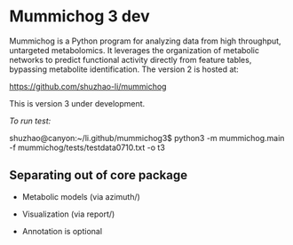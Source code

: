Mummichog 3 dev
===============

Mummichog is a Python program for analyzing data from high throughput, untargeted metabolomics.
It leverages the organization of metabolic networks to predict functional activity directly from feature tables,
bypassing metabolite identification. The version 2 is hosted at:

https://github.com/shuzhao-li/mummichog

This is version 3 under development.


*To run test:*

shuzhao@canyon:~/li.github/mummichog3$ python3 -m mummichog.main -f mummichog/tests/testdata0710.txt -o t3


## Separating out of core package 

* Metabolic models (via azimuth/)

* Visualization (via report/)

* Annotation is optional


